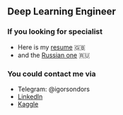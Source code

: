 ## Deep Learning Engineer

### If you looking for specialist

- Here is my [resume](https://drive.google.com/file/d/1tXmAnqpI5s_atqpu1lXDxUDgM9HKwEt8/view?usp=sharing) :uk:
- and the [Russian one](https://drive.google.com/file/d/1pd9cVP2j5RE0M3VrZxJRrIBQpffujLlw/view?usp=sharing) :ru: 

### You could contact me via

- Telegram: @igorsondors
- [LinkedIn](https://www.linkedin.com/in/igor-sondors-06ba07b7/)
- [Kaggle](https://www.kaggle.com/igorsondors)

<!--
**IgorSondors/IgorSondors** is a ✨ _special_ ✨ repository because its `README.md` (this file) appears on your GitHub profile.




- 🔭 
- 🌱 
- 👯 
- 💬 
- 📫 
- 😄 
- ⚡ 
👋
:heavy_dollar_sign:
-->
